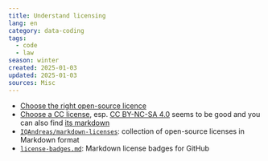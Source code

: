 ```yaml
---
title: Understand licensing
lang: en
category: data-coding
tags:
  - code
  - law
season: winter
created: 2025-01-03
updated: 2025-01-03
sources: Misc
---
```


- [Choose the right open-source licence](https://choosealicense.com/)
- [Choose a CC license](https://chooser-beta.creativecommons.org/), esp. [CC BY-NC-SA 4.0](https://creativecommons.org/licenses/by-nc-sa/4.0/) seems to be good and you can also find [its markdown](https://github.com/idleberg/Creative-Commons-Markdown)
- [`IQAndreas/markdown-licenses`](https://github.com/IQAndreas/markdown-licenses): collection of open-source licenses in Markdown format
- [`license-badges.md`](https://gist.github.com/lukas-h/2a5d00690736b4c3a7ba): Markdown license badges for GitHub
